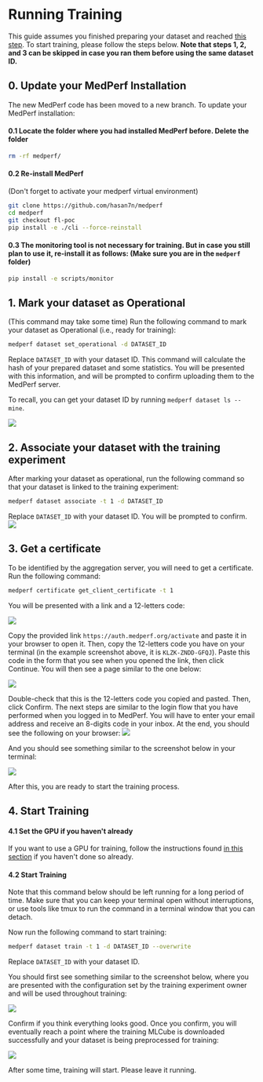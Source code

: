 # Running Training

This guide assumes you finished preparing your dataset and reached [this step](https://docs.google.com/document/d/1731zXXb6ZRe6Nx5wnKBHZOdfEoTiTMAq/edit#heading=h.w0nnera5osyy). To start training, please follow the steps below. **Note that steps 1, 2, and 3 can be skipped in case you ran them before using the same dataset ID.**

## 0. Update your MedPerf Installation

The new MedPerf code has been moved to a new branch. To update your MedPerf installation:

#### 0.1 Locate the folder where you had installed MedPerf before. Delete the folder

```bash
rm -rf medperf/
```

#### 0.2 Re-install MedPerf

(Don't forget to activate your medperf virtual environment)

```bash
git clone https://github.com/hasan7n/medperf
cd medperf
git checkout fl-poc
pip install -e ./cli --force-reinstall
```

#### 0.3 The monitoring tool is not necessary for training. But in case you still plan to use it, re-install it as follows: (Make sure you are in the `medperf` folder)

```bash
pip install -e scripts/monitor
```

## 1. Mark your dataset as Operational

(This command may take some time) Run the following command to mark your dataset as Operational (i.e., ready for training):

```bash
medperf dataset set_operational -d DATASET_ID
```

Replace `DATASET_ID` with your dataset ID. This command will calculate the hash of your prepared dataset and some statistics. You will be presented with this information, and will be prompted to confirm uploading them to the MedPerf server.

To recall, you can get your dataset ID by running `medperf dataset ls --mine`.

![](images/op.png)

## 2. Associate your dataset with the training experiment

After marking your dataset as operational, run the following command so that your dataset is linked to the training experiment:

```bash
medperf dataset associate -t 1 -d DATASET_ID
```

Replace `DATASET_ID` with your dataset ID. You will be prompted to confirm.
![](images/assoc.png)

## 3. Get a certificate

To be identified by the aggregation server, you will need to get a certificate. Run the following command:

```bash
medperf certificate get_client_certificate -t 1
```

You will be presented with a link and a 12-letters code:

![](images/c1.png)

Copy the provided link `https://auth.medperf.org/activate` and paste it in your browser to open it. Then, copy the 12-letters code you have on your terminal (in the example screenshot above, it is `KLZK-ZNDD-GFQJ`). Paste this code in the form that you see when you opened the link, then click Continue. You will then see a page similar to the one below:

![](images/c3.png)

Double-check that this is the 12-letters code you copied and pasted. Then, click Confirm. The next steps are similar to the login flow that you have performed when you logged in to MedPerf. You will have to enter your email address and receive an 8-digits code in your inbox. At the end, you should see the following on your browser:
![](images/c7.png)

And you should see something similar to the screenshot below in your terminal:

![](images/c8.png)

After this, you are ready to start the training process.

## 4. Start Training

#### 4.1 Set the GPU if you haven't already

If you want to use a GPU for training, follow the instructions found [in this section](https://docs.google.com/document/d/1731zXXb6ZRe6Nx5wnKBHZOdfEoTiTMAq/edit#heading=h.mru6t77kef2) if you haven't done so already.

#### 4.2 Start Training

Note that this command below should be left running for a long period of time. Make sure that you can keep your terminal open without interruptions, or use tools like tmux to run the command in a terminal window that you can detach.

Now run the following command to start training:

```bash
medperf dataset train -t 1 -d DATASET_ID --overwrite
```

Replace `DATASET_ID` with your dataset ID.

You should first see something similar to the screenshot below, where you are presented with the configuration set by the training experiment owner and will be used throughout training:

![](images/t1.png)

Confirm if you think everything looks good. Once you confirm, you will eventually reach a point where the training MLCube is downloaded successfully and your dataset is being preprocessed for training:

![](images/t2.png)

After some time, training will start. Please leave it running.
